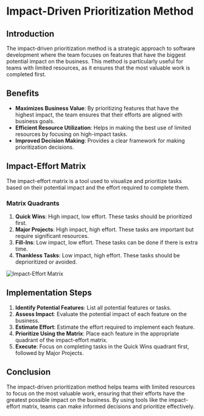 # Impact-Driven Prioritization Method

## Introduction
The impact-driven prioritization method is a strategic approach to software development where the team focuses on features that have the biggest potential impact on the business. This method is particularly useful for teams with limited resources, as it ensures that the most valuable work is completed first.

## Benefits
- **Maximizes Business Value**: By prioritizing features that have the highest impact, the team ensures that their efforts are aligned with business goals.
- **Efficient Resource Utilization**: Helps in making the best use of limited resources by focusing on high-impact tasks.
- **Improved Decision Making**: Provides a clear framework for making prioritization decisions.

## Impact-Effort Matrix
The impact-effort matrix is a tool used to visualize and prioritize tasks based on their potential impact and the effort required to complete them. 

### Matrix Quadrants
1. **Quick Wins**: High impact, low effort. These tasks should be prioritized first.
2. **Major Projects**: High impact, high effort. These tasks are important but require significant resources.
3. **Fill-Ins**: Low impact, low effort. These tasks can be done if there is extra time.
4. **Thankless Tasks**: Low impact, high effort. These tasks should be deprioritized or avoided.

![Impact-Effort Matrix](https://plaky.com/blog/wp-content/uploads/2024/04/Impact-effort-matrix.png)


## Implementation Steps
1. **Identify Potential Features**: List all potential features or tasks.
2. **Assess Impact**: Evaluate the potential impact of each feature on the business.
3. **Estimate Effort**: Estimate the effort required to implement each feature.
4. **Prioritize Using the Matrix**: Place each feature in the appropriate quadrant of the impact-effort matrix.
5. **Execute**: Focus on completing tasks in the Quick Wins quadrant first, followed by Major Projects.

## Conclusion
The impact-driven prioritization method helps teams with limited resources to focus on the most valuable work, ensuring that their efforts have the greatest possible impact on the business. By using tools like the impact-effort matrix, teams can make informed decisions and prioritize effectively.
